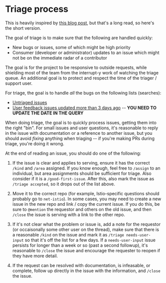 # Triage process

This is heavily inspired by [this blog post](https://apenwarr.ca/log/20171213), but that's a long read, so here's the short version.

The goal of triage is to make sure that the following are handled quickly:

* New bugs or issues, some of which might be high priority
* Consumer (developer or administrator) updates to an issue which might not be on the immediate radar of a contributor

The goal is for the project to be responsive to outside requests, while shielding most of the team from the interrupt-y work of watching the triage queue. An additional goal is to protect and respect the time of the triager / support user.

For triage, the goal is to handle _all_ the bugs on the following lists (searches):

* [Untriaged issues](https://github.com/knative/serving/issues?q=is%3Aissue+is%3Aopen+-label%3Atriage%2Faccepted+-label%3Atriage%2Fneeds-user-input)
* [User feedback issues updated more than 3 days ago](https://github.com/knative/serving/issues?q=is%3Aissue+is%3Aopen+label%3Atriage%2Fneeds-user-input+updated%3A%3C%3D2021-03-13) -- **YOU NEED TO UPDATE THE DATE IN THE QUERY**

When doing triage, the goal is to quickly process issues, getting them into the right "bin". For small issues and user questions, it's reasonable to reply in the issue with documentation or a reference to another issue, but you should avoid *fixing* anything when triaging -- if you're making PRs during triage, you're doing it wrong.

At the end of reading an issue, you should do one of the following:

1. If the issue is clear and applies to serving, ensure it has the correct `/kind` and `/area` assigned. If you know enough, feel free to `/assign` to an individual, but area assignments should be sufficient for triage. Also consider if it is a `/good-first-issue`. After this, also mark the issue as `/triage accepted`, so it drops out of the list above.

1. Move it to the correct repo (for example, Istio-specific questions should probably go to `net-istio`). In some cases, you may need to create a new issue in the new repo and link / copy the current issue. If you do this, be sure to `@mention` the requestor and others on the old issue, and then `/close` the issue is serving with a link to the other repo.

1. If it's not clear what the problem or issue is, add a note for the requestor (or occaisonally some other user on the thread), make sure that there is a reasonable `/kind` on the issue and mark it as `/triage needs-user-input` so that it's off the list for a few days. If a `needs-user-input` issue persists for longer than a week or so (past a second followup), it's reasonable to `/close` the issue and encourage the requester to reopen if they have more detail.

1. If the request can be resolved with documentation, is infeasable, or complete, follow up directly in the issue with the information, and `/close` the issue.

